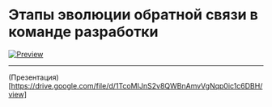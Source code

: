 # Этапы эволюции обратной связи в команде разработки

[![Preview](http://img.youtube.com/vi/UO6tUOVGmUs/0.jpg)](http://www.youtube.com/watch?v=UO6tUOVGmUs)

---

(Презентация)[https://drive.google.com/file/d/1TcoMIJnS2v8QWBnAmvVgNqp0ic1c6DBH/view]
